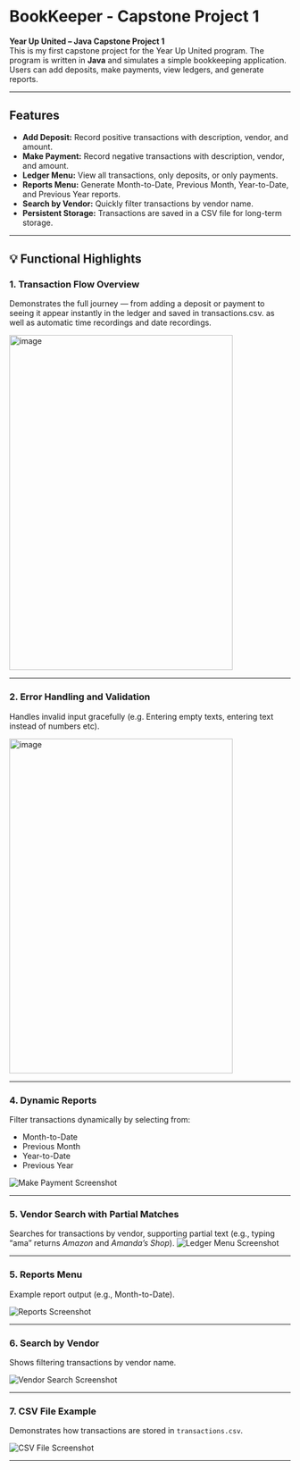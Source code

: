 # BookKeeper - Capstone Project 1

**Year Up United – Java Capstone Project 1**  
This is my first capstone project for the Year Up United program. The program is written in **Java** and simulates a simple bookkeeping application. Users can add deposits, make payments, view ledgers, and generate reports.

---

## Features

- **Add Deposit:** Record positive transactions with description, vendor, and amount.  
- **Make Payment:** Record negative transactions with description, vendor, and amount.  
- **Ledger Menu:** View all transactions, only deposits, or only payments.  
- **Reports Menu:** Generate Month-to-Date, Previous Month, Year-to-Date, and Previous Year reports.  
- **Search by Vendor:** Quickly filter transactions by vendor name.  
- **Persistent Storage:** Transactions are saved in a CSV file for long-term storage.  

---

## 💡 Functional Highlights

### 1. **Transaction Flow Overview**
Demonstrates the full journey — from adding a deposit or payment to seeing it appear instantly in the ledger and saved in transactions.csv. as well as automatic time recordings and date recordings.

<img width="400" height="600" alt="image" src="https://github.com/user-attachments/assets/4d365edd-2b43-4c34-b4ae-415796cce13f" />

---

### 2. **Error Handling and Validation**
Handles invalid input gracefully (e.g. Entering empty texts, entering text instead of numbers etc).

<img width="400" height="600" alt="image" src="https://github.com/user-attachments/assets/9d60fe89-702b-44c3-9e9c-972ea36b28cb" />

---

### 4. **Dynamic Reports**
Filter transactions dynamically by selecting from:
- Month-to-Date  
- Previous Month  
- Year-to-Date  
- Previous Year 

![Make Payment Screenshot](screenshots/make_payment.png)

---

### 5. **Vendor Search with Partial Matches**
Searches for transactions by vendor, supporting partial text (e.g., typing “ama” returns *Amazon* and *Amanda’s Shop*).
![Ledger Menu Screenshot](screenshots/ledger_menu.png)

---

### 5. Reports Menu
Example report output (e.g., Month-to-Date).

![Reports Screenshot](screenshots/reports_menu.png)

---

### 6. Search by Vendor
Shows filtering transactions by vendor name.

![Vendor Search Screenshot](screenshots/vendor_search.png)

---

### 7. CSV File Example
Demonstrates how transactions are stored in `transactions.csv`.

![CSV File Screenshot](screenshots/csv_file.png)

---
